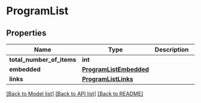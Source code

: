 # ProgramList

## Properties
Name | Type | Description | Notes
------------ | ------------- | ------------- | -------------
**total_number_of_items** | **int** |  | [optional] 
**embedded** | [**ProgramListEmbedded**](ProgramListEmbedded.md) |  | [optional] 
**links** | [**ProgramListLinks**](ProgramListLinks.md) |  | [optional] 

[[Back to Model list]](../README.md#documentation-for-models) [[Back to API list]](../README.md#documentation-for-api-endpoints) [[Back to README]](../README.md)


